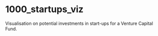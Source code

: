 # 1000_startups_viz
Visualisation on potential investments in start-ups for a Venture Capital Fund.
